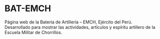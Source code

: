 # BAT-EMCH

Página web de la Batería de Artillería – EMCH, Ejército del Perú.
Desarrollado para mostrar las actividades, artículos y espíritu artillero de la Escuela Militar de Chorrillos.